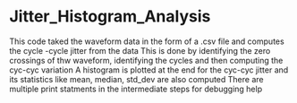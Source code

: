# Jitter_Histogram_Analysis
This code taked the waveform data in the form of a .csv file and computes the cycle -cycle jitter from the data
This is done by identifying the zero crossings of thw waveform, identifying the cycles and then computing the cyc-cyc variation
A histogram is plotted at the end for the cyc-cyc jitter and its statistics like mean, median, std_dev are also computed
There are multiple print statments in the intermediate steps for debugging help
